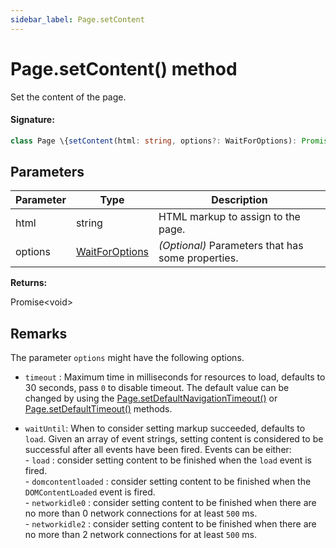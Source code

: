 ```yaml
---
sidebar_label: Page.setContent
---
```


# Page.setContent() method

Set the content of the page.

#### Signature:

```typescript
class Page \{setContent(html: string, options?: WaitForOptions): Promise<void>;\}
```

## Parameters

| Parameter | Type                                            | Description                                       |
| --------- | ----------------------------------------------- | ------------------------------------------------- |
| html      | string                                          | HTML markup to assign to the page.                |
| options   | [WaitForOptions](./puppeteer.waitforoptions.md) | _(Optional)_ Parameters that has some properties. |

**Returns:**

Promise&lt;void&gt;

## Remarks

The parameter `options` might have the following options.

- `timeout` : Maximum time in milliseconds for resources to load, defaults to 30 seconds, pass `0` to disable timeout. The default value can be changed by using the [Page.setDefaultNavigationTimeout()](./puppeteer.page.setdefaultnavigationtimeout.md) or [Page.setDefaultTimeout()](./puppeteer.page.setdefaulttimeout.md) methods.

- `waitUntil`: When to consider setting markup succeeded, defaults to `load`. Given an array of event strings, setting content is considered to be successful after all events have been fired. Events can be either:<br/> - `load` : consider setting content to be finished when the `load` event is fired.<br/> - `domcontentloaded` : consider setting content to be finished when the `DOMContentLoaded` event is fired.<br/> - `networkidle0` : consider setting content to be finished when there are no more than 0 network connections for at least `500` ms.<br/> - `networkidle2` : consider setting content to be finished when there are no more than 2 network connections for at least `500` ms.
